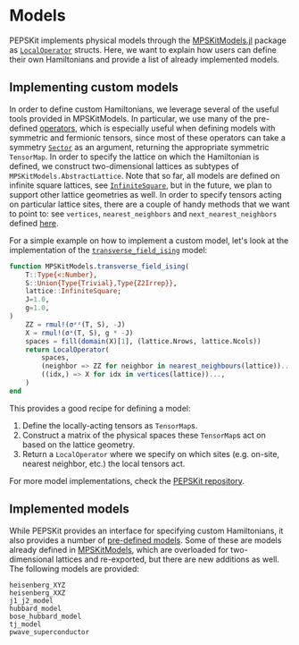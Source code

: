 # Models

PEPSKit implements physical models through the [MPSKitModels.jl](https://quantumkithub.github.io/MPSKitModels.jl/dev/) package as [`LocalOperator`](@ref) structs.
Here, we want to explain how users can define their own Hamiltonians and provide a list of
already implemented models.

## Implementing custom models

In order to define custom Hamiltonians, we leverage several of the useful tools provided in MPSKitModels.
In particular, we use many of the pre-defined [operators](https://quantumkithub.github.io/MPSKitModels.jl/dev/man/operators/), which is especially useful when defining models with symmetric and fermionic tensors, since most of these operators can take a symmetry [`Sector`](@extref) as an argument, returning the appropriate symmetric `TensorMap`.
In order to specify the lattice on which the Hamiltonian is defined, we construct two-dimensional lattices as subtypes of `MPSKitModels.AbstractLattice`.
Note that so far, all models are defined on infinite square lattices, see [`InfiniteSquare`](@ref), but in the future, we plan to support other lattice geometries as well.
In order to specify tensors acting on particular lattice sites, there are a couple of handy methods that we want to point to: see `vertices`, `nearest_neighbors` and `next_nearest_neighbors` defined [here](https://github.com/QuantumKitHub/PEPSKit.jl/blob/master/src/operators/lattices/squarelattice.jl).

For a simple example on how to implement a custom model, let's look at the implementation of the [`transverse_field_ising`](@ref) model:

```julia
function MPSKitModels.transverse_field_ising(
    T::Type{<:Number},
    S::Union{Type{Trivial},Type{Z2Irrep}},
    lattice::InfiniteSquare;
    J=1.0,
    g=1.0,
)
    ZZ = rmul!(σᶻᶻ(T, S), -J)
    X = rmul!(σˣ(T, S), g * -J)
    spaces = fill(domain(X)[1], (lattice.Nrows, lattice.Ncols))
    return LocalOperator(
        spaces,
        (neighbor => ZZ for neighbor in nearest_neighbours(lattice))...,
        ((idx,) => X for idx in vertices(lattice))...,
    )
end
```

This provides a good recipe for defining a model:

1. Define the locally-acting tensors as `TensorMap`s.
2. Construct a matrix of the physical spaces these `TensorMap`s act on based on the lattice geometry.
3. Return a `LocalOperator` where we specify on which sites (e.g. on-site, nearest neighbor, etc.) the local tensors act.

For more model implementations, check the [PEPSKit repository](https://github.com/QuantumKitHub/PEPSKit.jl/blob/master/src/operators/models.jl).

## Implemented models

While PEPSKit provides an interface for specifying custom Hamiltonians, it also provides a number of [pre-defined models](https://github.com/QuantumKitHub/PEPSKit.jl/blob/master/src/operators/models.jl). Some of these are models already defined in [MPSKitModels](https://quantumkithub.github.io/MPSKitModels.jl/dev/man/models/), which are overloaded for two-dimensional lattices and re-exported, but there are new additions as well. The following models are provided:

```@docs
heisenberg_XYZ
heisenberg_XXZ
j1_j2_model
hubbard_model
bose_hubbard_model
tj_model
pwave_superconductor
```
